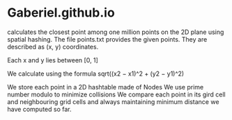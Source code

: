 # Gaberiel.github.io
calculates the closest point among one million points on the 2D plane using spatial hashing. 
The file points.txt provides the given points. They are described as (x, y) coordinates.

Each x and y lies between [0, 1]

We calculate using the formula sqrt((x2 − x1)^2 + (y2 − y1)^2)

We store each point in a 2D hashtable made of Nodes
We use prime number modulo to minimize collisions
We compare each point in its gird cell and neighbouring grid cells and always maintaining minimum distance we have computed so far.
